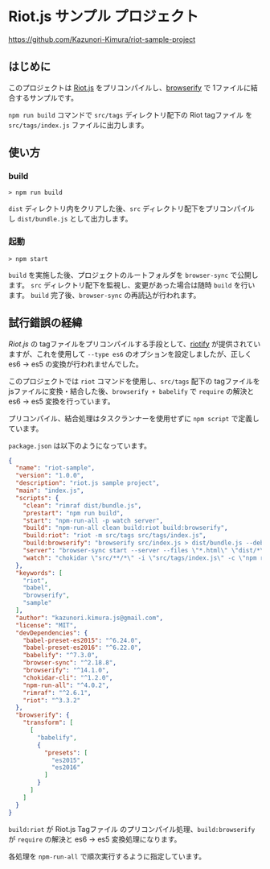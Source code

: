 # Riot.js サンプル プロジェクト

https://github.com/Kazunori-Kimura/riot-sample-project

## はじめに

このプロジェクトは [Riot.js](http://riotjs.com/ja/) をプリコンパイルし、[browserify](https://www.npmjs.com/package/browserify) で 1ファイルに結合するサンプルです。

`npm run build` コマンドで `src/tags` ディレクトリ配下の Riot tagファイル を `src/tags/index.js` ファイルに出力します。


## 使い方

### build

```
> npm run build
```

`dist` ディレクトリ内をクリアした後、`src` ディレクトリ配下をプリコンパイルし `dist/bundle.js` として出力します。

### 起動

```
> npm start
```

`build` を実施した後、プロジェクトのルートフォルダを `browser-sync` で公開します。
`src` ディレクトリ配下を監視し、変更があった場合は随時 `build` を行います。
`build` 完了後、`browser-sync` の再読込が行われます。


## 試行錯誤の経緯

*Riot.js* の tagファイルをプリコンパイルする手段として、[riotify](https://github.com/riot/riotify) が提供されていますが、これを使用して `--type es6` のオプションを設定しましたが、正しく es6 -> es5 の変換が行われませんでした。

このプロジェクトでは `riot` コマンドを使用し、`src/tags` 配下の tagファイルを jsファイルに変換・結合した後、`browserify + babelify` で `require` の解決と es6 -> es5 変換を行っています。


プリコンパイル、結合処理はタスクランナーを使用せずに `npm script` で定義しています。

`package.json` は以下のようになっています。

```json
{
  "name": "riot-sample",
  "version": "1.0.0",
  "description": "riot.js sample project",
  "main": "index.js",
  "scripts": {
    "clean": "rimraf dist/bundle.js",
    "prestart": "npm run build",
    "start": "npm-run-all -p watch server",
    "build": "npm-run-all clean build:riot build:browserify",
    "build:riot": "riot -m src/tags src/tags/index.js",
    "build:browserify": "browserify src/index.js > dist/bundle.js --debug",
    "server": "browser-sync start --server --files \"*.html\" \"dist/*\"",
    "watch": "chokidar \"src/**/*\" -i \"src/tags/index.js\" -c \"npm run build\""
  },
  "keywords": [
    "riot",
    "babel",
    "browserify",
    "sample"
  ],
  "author": "kazunori.kimura.js@gmail.com",
  "license": "MIT",
  "devDependencies": {
    "babel-preset-es2015": "^6.24.0",
    "babel-preset-es2016": "^6.22.0",
    "babelify": "^7.3.0",
    "browser-sync": "^2.18.8",
    "browserify": "^14.1.0",
    "chokidar-cli": "^1.2.0",
    "npm-run-all": "^4.0.2",
    "rimraf": "^2.6.1",
    "riot": "^3.3.2"
  },
  "browserify": {
    "transform": [
      [
        "babelify",
        {
          "presets": [
            "es2015",
            "es2016"
          ]
        }
      ]
    ]
  }
}
```

`build:riot` が Riot.js Tagファイル のプリコンパイル処理、`build:browserify` が `require` の解決と es6 -> es5 変換処理になります。

各処理を `npm-run-all` で順次実行するように指定しています。
